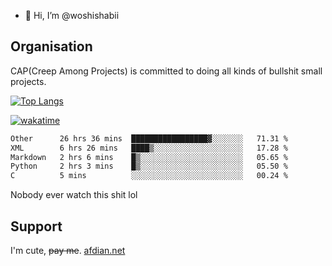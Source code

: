 - 👋 Hi, I’m @woshishabii

## Organisation

CAP(Creep Among Projects) is committed to doing all kinds of bullshit small projects.

[![Top Langs](https://github-readme-stats.vercel.app/api/top-langs/?username=woshishabii&layout=compact)](https://github.com/anuraghazra/github-readme-stats)

[![wakatime](https://wakatime.com/badge/user/34d02784-acc1-4a16-82d7-33fdb53c4ed6.svg)](https://wakatime.com/@34d02784-acc1-4a16-82d7-33fdb53c4ed6)


<!--START_SECTION:waka-->

```txt
Other      26 hrs 36 mins  █████████████████▓░░░░░░░   71.31 %
XML        6 hrs 26 mins   ████▒░░░░░░░░░░░░░░░░░░░░   17.28 %
Markdown   2 hrs 6 mins    █▒░░░░░░░░░░░░░░░░░░░░░░░   05.65 %
Python     2 hrs 3 mins    █▒░░░░░░░░░░░░░░░░░░░░░░░   05.50 %
C          5 mins          ░░░░░░░░░░░░░░░░░░░░░░░░░   00.24 %
```

<!--END_SECTION:waka-->

Nobody ever watch this shit lol

## Support
I'm cute, ~~pay me~~.
[afdian.net](https://afdian.com/a/woshishabi)

<!---
woshishabii/woshishabii is a ✨ special ✨ repository because its `README.md` (this file) appears on your GitHub profile.
You can click the Preview link to take a look at your changes.
--->
